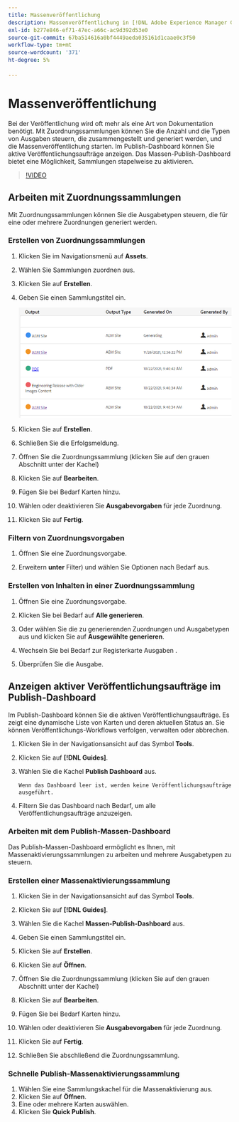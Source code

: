 ```yaml
---
title: Massenveröffentlichung
description: Massenveröffentlichung in [!DNL Adobe Experience Manager Guides]
exl-id: b277e846-ef71-47ec-a66c-ac9d392d53e0
source-git-commit: 67ba514616a0bf4449aeda035161d1caae0c3f50
workflow-type: tm+mt
source-wordcount: '371'
ht-degree: 5%

---
```


# Massenveröffentlichung

Bei der Veröffentlichung wird oft mehr als eine Art von Dokumentation benötigt. Mit Zuordnungssammlungen können Sie die Anzahl und die Typen von Ausgaben steuern, die zusammengestellt und generiert werden, und die Massenveröffentlichung starten. Im Publish-Dashboard können Sie aktive Veröffentlichungsaufträge anzeigen. Das Massen-Publish-Dashboard bietet eine Möglichkeit, Sammlungen stapelweise zu aktivieren.

>[!VIDEO](https://video.tv.adobe.com/v/338985?quality=12&learn=on)

## Arbeiten mit Zuordnungssammlungen

Mit Zuordnungssammlungen können Sie die Ausgabetypen steuern, die für eine oder mehrere Zuordnungen generiert werden.

### Erstellen von Zuordnungssammlungen

1. Klicken Sie im Navigationsmenü auf **Assets**.

1. Wählen Sie Sammlungen zuordnen aus.

1. Klicken Sie auf **Erstellen**.

1. Geben Sie einen Sammlungstitel ein.

   ![map-collection](images/map-collection.png)

1. Klicken Sie auf **Erstellen**.
1. Schließen Sie die Erfolgsmeldung.

1. Öffnen Sie die Zuordnungssammlung (klicken Sie auf den grauen Abschnitt unter der Kachel)

1. Klicken Sie auf **Bearbeiten**.

1. Fügen Sie bei Bedarf Karten hinzu.

1. Wählen oder deaktivieren Sie **Ausgabevorgaben** für jede Zuordnung.
1. Klicken Sie auf **Fertig**.

### Filtern von Zuordnungsvorgaben

1. Öffnen Sie eine Zuordnungsvorgabe.

1. Erweitern **unter** Filter) und wählen Sie Optionen nach Bedarf aus.

### Erstellen von Inhalten in einer Zuordnungssammlung

1. Öffnen Sie eine Zuordnungsvorgabe.

1. Klicken Sie bei Bedarf auf **Alle generieren**.

1. Oder wählen Sie die zu generierenden Zuordnungen und Ausgabetypen aus und klicken Sie auf **Ausgewählte generieren**.

1. Wechseln Sie bei Bedarf zur Registerkarte Ausgaben .

1. Überprüfen Sie die Ausgabe.

## Anzeigen aktiver Veröffentlichungsaufträge im Publish-Dashboard

Im Publish-Dashboard können Sie die aktiven
Veröffentlichungsaufträge. Es zeigt eine dynamische Liste von Karten und deren aktuellen Status an. Sie können Veröffentlichungs-Workflows verfolgen, verwalten oder abbrechen.

1. Klicken Sie in der Navigationsansicht auf das Symbol **Tools**.

1. Klicken Sie auf **[!DNL Guides]**.

1. Wählen Sie die Kachel **Publish Dashboard** aus.

       Wenn das Dashboard leer ist, werden keine Veröffentlichungsaufträge ausgeführt.
       
   
1. Filtern Sie das Dashboard nach Bedarf, um alle Veröffentlichungsaufträge anzuzeigen.

### Arbeiten mit dem Publish-Massen-Dashboard

Das Publish-Massen-Dashboard ermöglicht es Ihnen, mit Massenaktivierungssammlungen zu arbeiten und mehrere Ausgabetypen zu steuern.

### Erstellen einer Massenaktivierungssammlung

1. Klicken Sie in der Navigationsansicht auf das Symbol **Tools**.

1. Klicken Sie auf **[!DNL Guides]**.

1. Wählen Sie die Kachel **Massen-Publish-Dashboard** aus.

1. Geben Sie einen Sammlungstitel ein.

1. Klicken Sie auf **Erstellen**.

1. Klicken Sie auf **Öffnen**.

1. Öffnen Sie die Zuordnungssammlung (klicken Sie auf den grauen Abschnitt unter der Kachel)

1. Klicken Sie auf **Bearbeiten**.

1. Fügen Sie bei Bedarf Karten hinzu.

1. Wählen oder deaktivieren Sie **Ausgabevorgaben** für jede Zuordnung.
1. Klicken Sie auf **Fertig**.
1. Schließen Sie abschließend die Zuordnungssammlung.

### Schnelle Publish-Massenaktivierungssammlung

1. Wählen Sie eine Sammlungskachel für die Massenaktivierung aus.
1. Klicken Sie auf **Öffnen**.
1. Eine oder mehrere Karten auswählen.
1. Klicken Sie **Quick Publish**.
